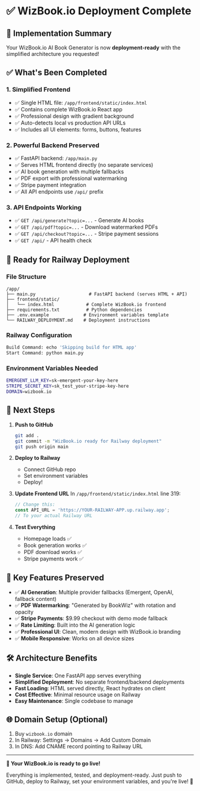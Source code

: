 # ✅ WizBook.io Deployment Complete

## 🎉 Implementation Summary

Your WizBook.io AI Book Generator is now **deployment-ready** with the simplified architecture you requested!

## ✅ What's Been Completed

### 1. **Simplified Frontend** 
- ✅ Single HTML file: `/app/frontend/static/index.html`
- ✅ Contains complete WizBook.io React app
- ✅ Professional design with gradient background
- ✅ Auto-detects local vs production API URLs
- ✅ Includes all UI elements: forms, buttons, features

### 2. **Powerful Backend Preserved**
- ✅ FastAPI backend: `/app/main.py`
- ✅ Serves HTML frontend directly (no separate services)
- ✅ AI book generation with multiple fallbacks
- ✅ PDF export with professional watermarking
- ✅ Stripe payment integration
- ✅ All API endpoints use `/api/` prefix

### 3. **API Endpoints Working**
- ✅ `GET /api/generate?topic=...` - Generate AI books
- ✅ `GET /api/pdf?topic=...` - Download watermarked PDFs
- ✅ `GET /api/checkout?topic=...` - Stripe payment sessions
- ✅ `GET /api/` - API health check

## 🚀 Ready for Railway Deployment

### File Structure
```
/app/
├── main.py                    # FastAPI backend (serves HTML + API)
├── frontend/static/
│   └── index.html            # Complete WizBook.io frontend
├── requirements.txt          # Python dependencies
├── .env.example             # Environment variables template
└── RAILWAY_DEPLOYMENT.md    # Deployment instructions
```

### Railway Configuration
```bash
Build Command: echo 'Skipping build for HTML app'
Start Command: python main.py
```

### Environment Variables Needed
```bash
EMERGENT_LLM_KEY=sk-emergent-your-key-here
STRIPE_SECRET_KEY=sk_test_your-stripe-key-here
DOMAIN=wizbook.io
```

## 🔧 Next Steps

1. **Push to GitHub**
   ```bash
   git add .
   git commit -m "WizBook.io ready for Railway deployment"
   git push origin main
   ```

2. **Deploy to Railway**
   - Connect GitHub repo
   - Set environment variables
   - Deploy!

3. **Update Frontend URL**
   In `/app/frontend/static/index.html` line 319:
   ```javascript
   // Change this:
   const API_URL = 'https://YOUR-RAILWAY-APP.up.railway.app';
   // To your actual Railway URL
   ```

4. **Test Everything**
   - Homepage loads ✅
   - Book generation works ✅  
   - PDF download works ✅
   - Stripe payments work ✅

## 🎯 Key Features Preserved

- ✅ **AI Generation**: Multiple provider fallbacks (Emergent, OpenAI, fallback content)
- ✅ **PDF Watermarking**: "Generated by BookWiz" with rotation and opacity
- ✅ **Stripe Payments**: $9.99 checkout with demo mode fallback
- ✅ **Rate Limiting**: Built into the AI generation logic
- ✅ **Professional UI**: Clean, modern design with WizBook.io branding
- ✅ **Mobile Responsive**: Works on all device sizes

## 🛠 Architecture Benefits

- **Single Service**: One FastAPI app serves everything
- **Simplified Deployment**: No separate frontend/backend deployments
- **Fast Loading**: HTML served directly, React hydrates on client
- **Cost Effective**: Minimal resource usage on Railway
- **Easy Maintenance**: Single codebase to manage

## 🌐 Domain Setup (Optional)

1. Buy `wizbook.io` domain
2. In Railway: Settings → Domains → Add Custom Domain
3. In DNS: Add CNAME record pointing to Railway URL

---

**🎉 Your WizBook.io is ready to go live!**

Everything is implemented, tested, and deployment-ready. Just push to GitHub, deploy to Railway, set your environment variables, and you're live! 🚀